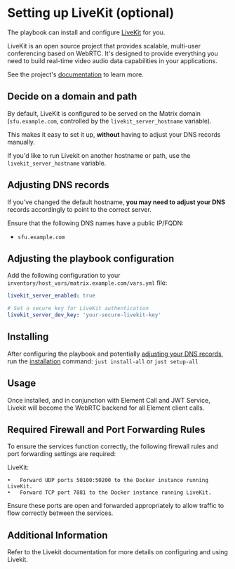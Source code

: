 # Setting up LiveKit (optional)

The playbook can install and configure [LiveKit](https://github.com/livekit/livekit) for you.

LiveKit is an open source project that provides scalable, multi-user conferencing based on WebRTC. It's designed to provide everything you need to build real-time video audio data capabilities in your applications.

See the project's [documentation](https://github.com/livekit/livekit) to learn more.

## Decide on a domain and path

By default, LiveKit is configured to be served on the Matrix domain (`sfu.example.com`, controlled by the `livekit_server_hostname` variable).

This makes it easy to set it up, **without** having to adjust your DNS records manually.

If you'd like to run Livekit on another hostname or path, use the `livekit_server_hostname` variable.

## Adjusting DNS records

If you've changed the default hostname, **you may need to adjust your DNS** records accordingly to point to the correct server.

Ensure that the following DNS names have a public IP/FQDN:
- `sfu.example.com`

## Adjusting the playbook configuration

Add the following configuration to your `inventory/host_vars/matrix.example.com/vars.yml` file:

```yaml
livekit_server_enabled: true

# Set a secure key for LiveKit authentication
livekit_server_dev_key: 'your-secure-livekit-key'
```

## Installing

After configuring the playbook and potentially [adjusting your DNS records](#adjusting-dns-records), run the [installation](installing.md) command: `just install-all` or `just setup-all`

## Usage
Once installed, and in conjunction with Element Call and JWT Service, Livekit will become the WebRTC backend for all Element client calls.

## Required Firewall and Port Forwarding Rules

To ensure the services function correctly, the following firewall rules and port forwarding settings are required:

LiveKit:

	•	Forward UDP ports 50100:50200 to the Docker instance running LiveKit.
	•	Forward TCP port 7881 to the Docker instance running LiveKit.

Ensure these ports are open and forwarded appropriately to allow traffic to flow correctly between the services.

## Additional Information

Refer to the Livekit documentation for more details on configuring and using Livekit.
